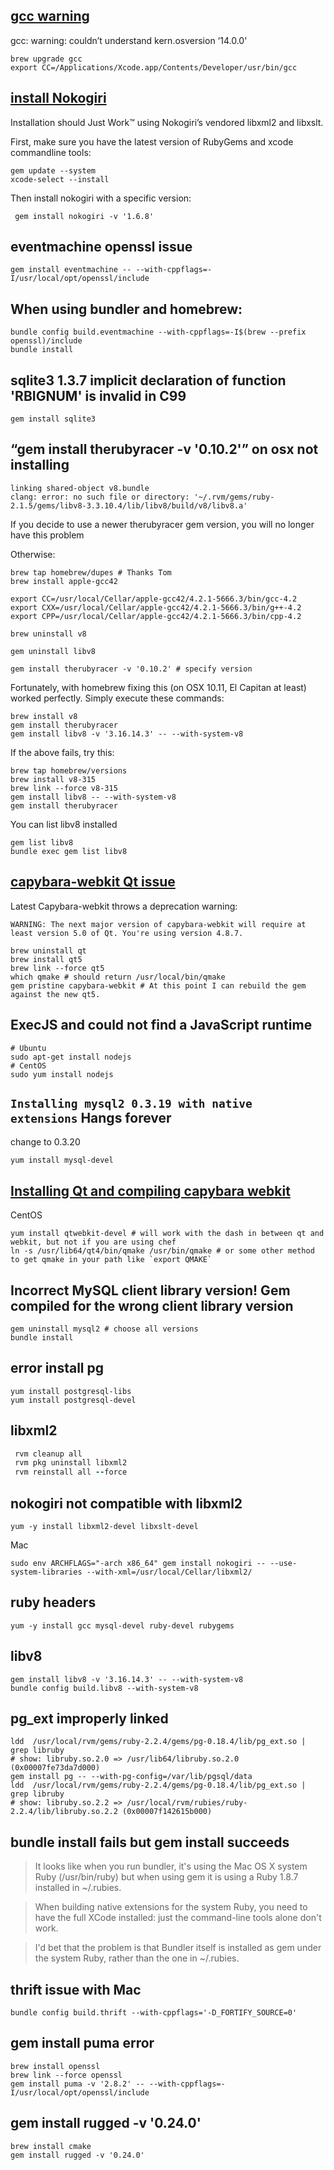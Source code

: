 [gcc warning](http://stackoverflow.com/questions/26486163/gcc-4-9-1-in-os-x-yosemite-gcc-warning-couldn-t-understand-kern-osversion-1)
---
gcc: warning: couldn’t understand kern.osversion ‘14.0.0'

```
brew upgrade gcc
export CC=/Applications/Xcode.app/Contents/Developer/usr/bin/gcc
```

[install Nokogiri](http://www.nokogiri.org/tutorials/installing_nokogiri.html)
---
Installation should Just Work™ using Nokogiri’s vendored libxml2 and libxslt.

First, make sure you have the latest version of RubyGems and xcode commandline tools:
```shell
gem update --system
xcode-select --install
```
Then install nokogiri with a specific version:
```shell
 gem install nokogiri -v '1.6.8'
```
eventmachine openssl issue
---
```shell
gem install eventmachine -- --with-cppflags=-I/usr/local/opt/openssl/include 
```

When using bundler and homebrew:
---
```shell
bundle config build.eventmachine --with-cppflags=-I$(brew --prefix openssl)/include
bundle install
```

sqlite3 1.3.7 implicit declaration of function 'RBIGNUM' is invalid in C99
---
```shell
gem install sqlite3
```
“gem install therubyracer -v '0.10.2'” on osx not installing
---
```
linking shared-object v8.bundle
clang: error: no such file or directory: '~/.rvm/gems/ruby-2.1.5/gems/libv8-3.3.10.4/lib/libv8/build/v8/libv8.a'
```
If you decide to use a newer therubyracer gem version, you will no longer have this problem

Otherwise:
```shell
brew tap homebrew/dupes # Thanks Tom
brew install apple-gcc42

export CC=/usr/local/Cellar/apple-gcc42/4.2.1-5666.3/bin/gcc-4.2
export CXX=/usr/local/Cellar/apple-gcc42/4.2.1-5666.3/bin/g++-4.2
export CPP=/usr/local/Cellar/apple-gcc42/4.2.1-5666.3/bin/cpp-4.2

brew uninstall v8

gem uninstall libv8

gem install therubyracer -v '0.10.2' # specify version
```

Fortunately, with homebrew fixing this (on OSX 10.11, El Capitan at least) worked perfectly. Simply execute these commands:
```
brew install v8
gem install therubyracer
gem install libv8 -v '3.16.14.3' -- --with-system-v8
```
If the above fails, try this:
```
brew tap homebrew/versions
brew install v8-315
brew link --force v8-315
gem install libv8 -- --with-system-v8
gem install therubyracer
```
You can list libv8 installed
```
gem list libv8
bundle exec gem list libv8
```

[capybara-webkit Qt issue](https://github.com/thoughtbot/capybara-webkit/wiki/Installing-Qt-and-compiling-capybara-webkit)
---
Latest Capybara-webkit throws a deprecation warning:
```
WARNING: The next major version of capybara-webkit will require at least version 5.0 of Qt. You're using version 4.8.7.
```

```shell
brew uninstall qt
brew install qt5
brew link --force qt5
which qmake # should return /usr/local/bin/qmake
gem pristine capybara-webkit # At this point I can rebuild the gem against the new qt5.
```
ExecJS and could not find a JavaScript runtime
---
```
# Ubuntu
sudo apt-get install nodejs
# CentOS
sudo yum install nodejs
```
`Installing mysql2 0.3.19 with native extensions` Hangs forever
---
change to 0.3.20
```shell
yum install mysql-devel
```
[Installing Qt and compiling capybara webkit](https://github.com/thoughtbot/capybara-webkit/wiki/Installing-Qt-and-compiling-capybara-webkit)
---
CentOS
```shell
yum install qtwebkit-devel # will work with the dash in between qt and webkit, but not if you are using chef
ln -s /usr/lib64/qt4/bin/qmake /usr/bin/qmake # or some other method to get qmake in your path like `export QMAKE`
```
Incorrect MySQL client library version! Gem compiled for the wrong client library version
---
```shell
gem uninstall mysql2 # choose all versions
bundle install
```
error install pg
---
```shell
yum install postgresql-libs
yum install postgresql-devel
```
libxml2
---
```ruby
 rvm cleanup all
 rvm pkg uninstall libxml2
 rvm reinstall all --force
 ```
nokogiri not compatible with libxml2
---
```shell
yum -y install libxml2-devel libxslt-devel
```
Mac
```shell
sudo env ARCHFLAGS="-arch x86_64" gem install nokogiri -- --use-system-libraries --with-xml=/usr/local/Cellar/libxml2/
```
ruby headers
---
```shell
yum -y install gcc mysql-devel ruby-devel rubygems
```
libv8
---
```shell
gem install libv8 -v '3.16.14.3' -- --with-system-v8
bundle config build.libv8 --with-system-v8
```

pg_ext improperly linked
---
```shell
ldd  /usr/local/rvm/gems/ruby-2.2.4/gems/pg-0.18.4/lib/pg_ext.so | grep libruby
# show: libruby.so.2.0 => /usr/lib64/libruby.so.2.0 (0x00007fe73da7d000)
gem install pg -- --with-pg-config=/var/lib/pgsql/data
ldd  /usr/local/rvm/gems/ruby-2.2.4/gems/pg-0.18.4/lib/pg_ext.so | grep libruby
# show: libruby.so.2.2 => /usr/local/rvm/rubies/ruby-2.2.4/lib/libruby.so.2.2 (0x00007f142615b000)
```

bundle install fails but gem install succeeds
---
> It looks like when you run bundler, it's using the Mac OS X system Ruby (/usr/bin/ruby) but when using gem it is using a Ruby 1.8.7 installed in ~/.rubies.

> When building native extensions for the system Ruby, you need to have the full XCode installed: just the command-line tools alone don't work.

> I'd bet that the problem is that Bundler itself is installed as gem under the system Ruby, rather than the one in ~/.rubies.


thrift issue with Mac 
---
```shell
bundle config build.thrift --with-cppflags='-D_FORTIFY_SOURCE=0'
```
gem install puma error
---
```shell
brew install openssl
brew link --force openssl
gem install puma -v '2.8.2' -- --with-cppflags=-I/usr/local/opt/openssl/include
```
gem install rugged -v '0.24.0'
---
```shell
brew install cmake
gem install rugged -v '0.24.0'
```
